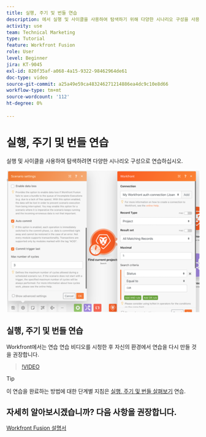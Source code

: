 ```yaml
---
title: 실행, 주기 및 번들 연습
description: 에서 실행 및 사이클을 사용하여 탐색하기 위해 다양한 시나리오 구성을 사용하는 방법에 대해 알아봅니다. [!DNL Adobe Workfront Fusion].
activity: use
team: Technical Marketing
type: Tutorial
feature: Workfront Fusion
role: User
level: Beginner
jira: KT-9045
exl-id: 820f35af-a068-4a15-9322-98462964de61
doc-type: video
source-git-commit: a25a49e59ca483246271214886ea4dc9c10e8d66
workflow-type: tm+mt
source-wordcount: '112'
ht-degree: 0%

---
```


# 실행, 주기 및 번들 연습

실행 및 사이클을 사용하여 탐색하려면 다양한 시나리오 구성으로 연습하십시오.

![실행 및 주기 설정 이미지](assets/execution-history-and-scheduling-6.png)

## 실행, 주기 및 번들 연습

Workfront에서는 연습 연습 비디오를 시청한 후 자신의 환경에서 연습을 다시 만들 것을 권장합니다.

>[!VIDEO](https://video.tv.adobe.com/v/335286/?quality=12&learn=on)

>[!TIP]
>
>이 연습을 완료하는 방법에 대한 단계별 지침은 [실행, 주기 및 번들 살펴보기](https://experienceleague.adobe.com/docs/workfront-learn/tutorials-workfront/fusion/exercises/exploring-runs-cycles-and-bundles.html?lang=en) 연습.


## 자세히 알아보시겠습니까? 다음 사항을 권장합니다.

[Workfront Fusion 설명서](https://experienceleague.adobe.com/docs/workfront/using/adobe-workfront-fusion/workfront-fusion-2.html?lang=en)
